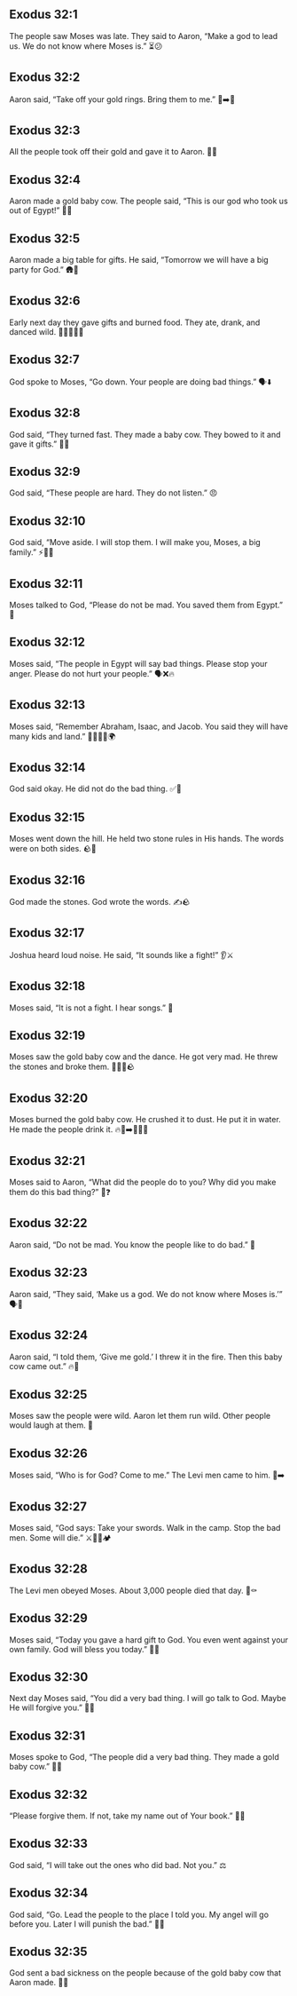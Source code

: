 ## Exodus 32:1
The people saw Moses was late. They said to Aaron, “Make a god to lead us. We do not know where Moses is.” ⏳😕
## Exodus 32:2
Aaron said, “Take off your gold rings. Bring them to me.” 💍➡️🧔
## Exodus 32:3
All the people took off their gold and gave it to Aaron. 💛🙌
## Exodus 32:4
Aaron made a gold baby cow. The people said, “This is our god who took us out of Egypt!” 🐄✨
## Exodus 32:5
Aaron made a big table for gifts. He said, “Tomorrow we will have a big party for God.” 🛖🎉
## Exodus 32:6
Early next day they gave gifts and burned food. They ate, drank, and danced wild. 🍞🔥🍗🥤💃
## Exodus 32:7
God spoke to Moses, “Go down. Your people are doing bad things.” 🗣️⬇️
## Exodus 32:8
God said, “They turned fast. They made a baby cow. They bowed to it and gave it gifts.” 🐄🔔
## Exodus 32:9
God said, “These people are hard. They do not listen.” 😠
## Exodus 32:10
God said, “Move aside. I will stop them. I will make you, Moses, a big family.” ⚡🛑🌟
## Exodus 32:11
Moses talked to God, “Please do not be mad. You saved them from Egypt.” 🙏
## Exodus 32:12
Moses said, “The people in Egypt will say bad things. Please stop your anger. Please do not hurt your people.” 🗣️❌🔥
## Exodus 32:13
Moses said, “Remember Abraham, Isaac, and Jacob. You said they will have many kids and land.” 🌟👨‍👦‍👦🌍
## Exodus 32:14
God said okay. He did not do the bad thing. ✅💙
## Exodus 32:15
Moses went down the hill. He held two stone rules in His hands. The words were on both sides. 🪨📜
## Exodus 32:16
God made the stones. God wrote the words. ✍️🪨
## Exodus 32:17
Joshua heard loud noise. He said, “It sounds like a fight!” 👂⚔️
## Exodus 32:18
Moses said, “It is not a fight. I hear songs.” 🎵
## Exodus 32:19
Moses saw the gold baby cow and the dance. He got very mad. He threw the stones and broke them. 🐄💃💥🪨
## Exodus 32:20
Moses burned the gold baby cow. He crushed it to dust. He put it in water. He made the people drink it. 🔥🐄➡️🧂💧🥤
## Exodus 32:21
Moses said to Aaron, “What did the people do to you? Why did you make them do this bad thing?” 🧔❓
## Exodus 32:22
Aaron said, “Do not be mad. You know the people like to do bad.” 😬
## Exodus 32:23
Aaron said, “They said, ‘Make us a god. We do not know where Moses is.’” 🗣️🐄
## Exodus 32:24
Aaron said, “I told them, ‘Give me gold.’ I threw it in the fire. Then this baby cow came out.” 🔥🐄
## Exodus 32:25
Moses saw the people were wild. Aaron let them run wild. Other people would laugh at them. 🙈
## Exodus 32:26
Moses said, “Who is for God? Come to me.” The Levi men came to him. 📣➡️
## Exodus 32:27
Moses said, “God says: Take your swords. Walk in the camp. Stop the bad men. Some will die.” ⚔️🚶‍♂️🏕️
## Exodus 32:28
The Levi men obeyed Moses. About 3,000 people died that day. 🔢⚰️
## Exodus 32:29
Moses said, “Today you gave a hard gift to God. You even went against your own family. God will bless you today.” 🙏🎁
## Exodus 32:30
Next day Moses said, “You did a very bad thing. I will go talk to God. Maybe He will forgive you.” 🌄🙏
## Exodus 32:31
Moses spoke to God, “The people did a very bad thing. They made a gold baby cow.” 🐄💔
## Exodus 32:32
“Please forgive them. If not, take my name out of Your book.” 📖🙏
## Exodus 32:33
God said, “I will take out the ones who did bad. Not you.” ⚖️
## Exodus 32:34
God said, “Go. Lead the people to the place I told you. My angel will go before you. Later I will punish the bad.” 🧭👼
## Exodus 32:35
God sent a bad sickness on the people because of the gold baby cow that Aaron made. 🤒🐄
